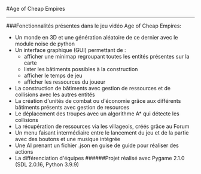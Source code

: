 #Age of Cheap Empires
***
###Fonctionnalités présentes dans le jeu vidéo Age of Cheap Empires:
* Un monde en 3D et une génération aléatoire de ce dernier avec le module noise de python
* Un interface graphique (GUI) permettant de :
  * afficher une minimap regroupant toutes les entités présentes sur la carte
  * lister les bâtiments possibles à la construction
  * afficher le temps de jeu
  * afficher les ressources du joueur
* La construction de bâtiments avec gestion de ressources et de collisions avec les autres entités
* La création d'unités de combat ou d'économie grâce aux différents bâtiments présents avec gestion de resources
* Le déplacement des troupes avec un algorithme A* qui détecte les collisions
* La récupération de ressources via les villageois, créés grâce au Forum
* Un menu faisant intermédiaire entre le lancement du jeu et de la partie avec des boutons et une musique intégrée 
* Une AI prenant un fichier .json en guise de guide pour réaliser des actions
* La différenciation d'équipes
######Projet réalisé avec  Pygame 2.1.0 (SDL 2.0.16, Python 3.9.9)